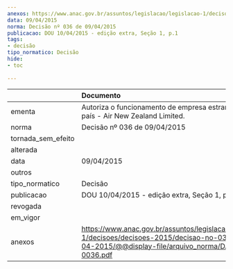 ```yaml
---
anexos: https://www.anac.gov.br/assuntos/legislacao/legislacao-1/decisoes/decisoes-2015/decisao-no-036-de-09-04-2015/@@display-file/arquivo_norma/DA2015-0036.pdf
data: 09/04/2015
norma: Decisão nº 036 de 09/04/2015
publicacao: DOU 10/04/2015 - edição extra, Seção 1, p.1
tags:
- decisão
tipo_normatico: Decisão
hide: 
- toc 
 
---
```


|                    | Documento                                                                                                                                                 |
|:-------------------|:----------------------------------------------------------------------------------------------------------------------------------------------------------|
| ementa             | Autoriza o funcionamento de empresa estrangeira no país - Air New Zealand Limited.                                                                        |
| norma              | Decisão nº 036 de 09/04/2015                                                                                                                              |
| tornada_sem_efeito |                                                                                                                                                           |
| alterada           |                                                                                                                                                           |
| data               | 09/04/2015                                                                                                                                                |
| outros             |                                                                                                                                                           |
| tipo_normatico     | Decisão                                                                                                                                                   |
| publicacao         | DOU 10/04/2015 - edição extra, Seção 1, p.1                                                                                                               |
| revogada           |                                                                                                                                                           |
| em_vigor           |                                                                                                                                                           |
| anexos             | https://www.anac.gov.br/assuntos/legislacao/legislacao-1/decisoes/decisoes-2015/decisao-no-036-de-09-04-2015/@@display-file/arquivo_norma/DA2015-0036.pdf |
